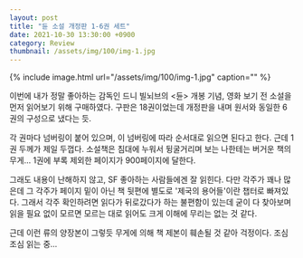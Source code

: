 ```yaml
---
layout: post
title: "듄 소설 개정판 1-6권 세트"
date: 2021-10-30 13:30:00 +0900
category: Review
thumbnail: /assets/img/100/img-1.jpg
---
```


{% include image.html url="/assets/img/100/img-1.jpg" caption="" %}

이번에 내가 정말 좋아하는 감독인 드니 빌뇌브의 <듄> 개봉 기념, 영화 보기 전 소설을 먼저 읽어보기 위해 구매하였다. 구판은 18권이었는데 개정판을 내며 원서와 동일한 6권의 구성으로 냈다는 듯.

각 권마다 넘버링이 붙어 있으며, 이 넘버링에 따라 순서대로 읽으면 된다고 한다. 근데 1권 두께가 제일 두껍다. 소설책은 침대에 누워서 뒹굴거리며 보는 나한테는 버거운 책의 무게... 1권에 부록 제외한 페이지가 900페이지에 달한다.

그래도 내용이 난해하지 않고, SF 좋아하는 사람들에겐 잘 읽힌다. 다만 각주가 꽤나 많은데 그 각주가 페이지 밑이 아닌 책 뒷편에 별도로 '제국의 용어들'이란 챕터로 빠져있다. 그래서 각주 확인하려면 읽다가 뒤로갔다가 하는 불편함이 있는데 굳이 다 찾아보며 읽을 필요 없이 모르면 모르는 대로 읽어도 크게 이해에 무리는 없는 것 같다. 

근데 이런 류의 양장본이 그렇듯 무게에 의해 책 제본이 훼손될 것 같아 걱정이다. 조심조심 읽는 중...